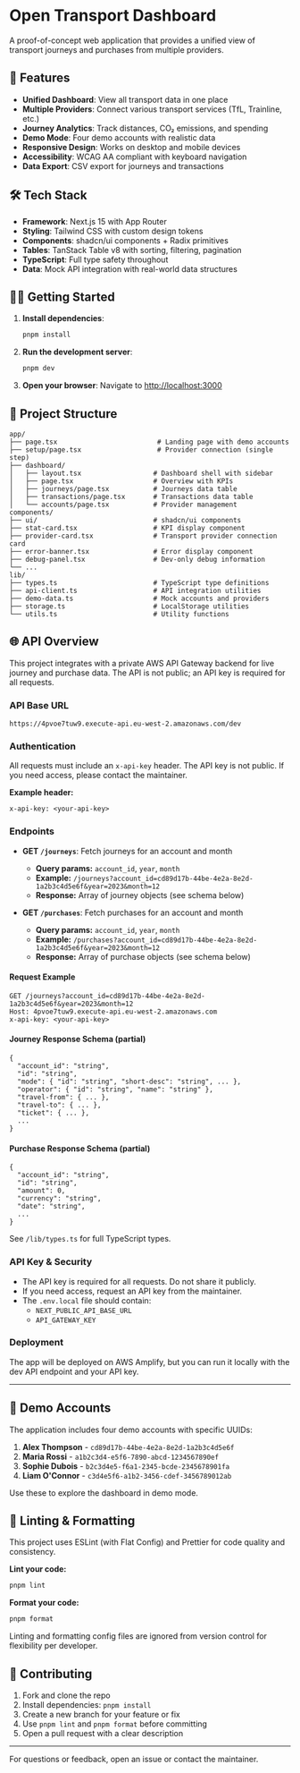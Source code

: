 # Open Transport Dashboard

A proof-of-concept web application that provides a unified view of transport journeys and purchases from multiple providers.

## 🚀 Features

- **Unified Dashboard**: View all transport data in one place
- **Multiple Providers**: Connect various transport services (TfL, Trainline, etc.)
- **Journey Analytics**: Track distances, CO₂ emissions, and spending
- **Demo Mode**: Four demo accounts with realistic data
- **Responsive Design**: Works on desktop and mobile devices
- **Accessibility**: WCAG AA compliant with keyboard navigation
- **Data Export**: CSV export for journeys and transactions

## 🛠 Tech Stack

- **Framework**: Next.js 15 with App Router
- **Styling**: Tailwind CSS with custom design tokens
- **Components**: shadcn/ui components + Radix primitives
- **Tables**: TanStack Table v8 with sorting, filtering, pagination
- **TypeScript**: Full type safety throughout
- **Data**: Mock API integration with real-world data structures

## 🏃‍♂️ Getting Started

1. **Install dependencies**:

   ```bash
   pnpm install
   ```

2. **Run the development server**:

   ```bash
   pnpm dev
   ```

3. **Open your browser**:
   Navigate to [http://localhost:3000](http://localhost:3000)

## 📁 Project Structure

```
app/
├── page.tsx                         # Landing page with demo accounts
├── setup/page.tsx                   # Provider connection (single step)
├── dashboard/
│   ├── layout.tsx                  # Dashboard shell with sidebar
│   ├── page.tsx                    # Overview with KPIs
│   ├── journeys/page.tsx           # Journeys data table
│   ├── transactions/page.tsx       # Transactions data table
│   └── accounts/page.tsx           # Provider management
components/
├── ui/                             # shadcn/ui components
├── stat-card.tsx                   # KPI display component
├── provider-card.tsx               # Transport provider connection card
├── error-banner.tsx                # Error display component
├── debug-panel.tsx                 # Dev-only debug information
└── ...
lib/
├── types.ts                        # TypeScript type definitions
├── api-client.ts                   # API integration utilities
├── demo-data.ts                    # Mock accounts and providers
├── storage.ts                      # LocalStorage utilities
└── utils.ts                        # Utility functions
```

## 🌐 API Overview

This project integrates with a private AWS API Gateway backend for live journey and purchase data. The API is not public; an API key is required for all requests.

### API Base URL

```
https://4pvoe7tuw9.execute-api.eu-west-2.amazonaws.com/dev
```

### Authentication

All requests must include an `x-api-key` header. The API key is not public. If you need access, please contact the maintainer.

**Example header:**

```
x-api-key: <your-api-key>
```

### Endpoints

- **GET `/journeys`**: Fetch journeys for an account and month
  - **Query params:** `account_id`, `year`, `month`
  - **Example:** `/journeys?account_id=cd89d17b-44be-4e2a-8e2d-1a2b3c4d5e6f&year=2023&month=12`
  - **Response:** Array of journey objects (see schema below)

- **GET `/purchases`**: Fetch purchases for an account and month
  - **Query params:** `account_id`, `year`, `month`
  - **Example:** `/purchases?account_id=cd89d17b-44be-4e2a-8e2d-1a2b3c4d5e6f&year=2023&month=12`
  - **Response:** Array of purchase objects (see schema below)

#### Request Example

```
GET /journeys?account_id=cd89d17b-44be-4e2a-8e2d-1a2b3c4d5e6f&year=2023&month=12
Host: 4pvoe7tuw9.execute-api.eu-west-2.amazonaws.com
x-api-key: <your-api-key>
```

#### Journey Response Schema (partial)

```
{
  "account_id": "string",
  "id": "string",
  "mode": { "id": "string", "short-desc": "string", ... },
  "operator": { "id": "string", "name": "string" },
  "travel-from": { ... },
  "travel-to": { ... },
  "ticket": { ... },
  ...
}
```

#### Purchase Response Schema (partial)

```
{
  "account_id": "string",
  "id": "string",
  "amount": 0,
  "currency": "string",
  "date": "string",
  ...
}
```

See `/lib/types.ts` for full TypeScript types.

### API Key & Security

- The API key is required for all requests. Do not share it publicly.
- If you need access, request an API key from the maintainer.
- The `.env.local` file should contain:
  - `NEXT_PUBLIC_API_BASE_URL`
  - `API_GATEWAY_KEY`

### Deployment

The app will be deployed on AWS Amplify, but you can run it locally with the dev API endpoint and your API key.

---

## 👥 Demo Accounts

The application includes four demo accounts with specific UUIDs:

1. **Alex Thompson** - `cd89d17b-44be-4e2a-8e2d-1a2b3c4d5e6f`
2. **Maria Rossi** - `a1b2c3d4-e5f6-7890-abcd-1234567890ef`
3. **Sophie Dubois** - `b2c3d4e5-f6a1-2345-bcde-2345678901fa`
4. **Liam O'Connor** - `c3d4e5f6-a1b2-3456-cdef-3456789012ab`

Use these to explore the dashboard in demo mode.

## 🧹 Linting & Formatting

This project uses ESLint (with Flat Config) and Prettier for code quality and consistency.

**Lint your code:**

```bash
pnpm lint
```

**Format your code:**

```bash
pnpm format
```

Linting and formatting config files are ignored from version control for flexibility per developer.

## 🤝 Contributing

1. Fork and clone the repo
2. Install dependencies: `pnpm install`
3. Create a new branch for your feature or fix
4. Use `pnpm lint` and `pnpm format` before committing
5. Open a pull request with a clear description

---

For questions or feedback, open an issue or contact the maintainer.

